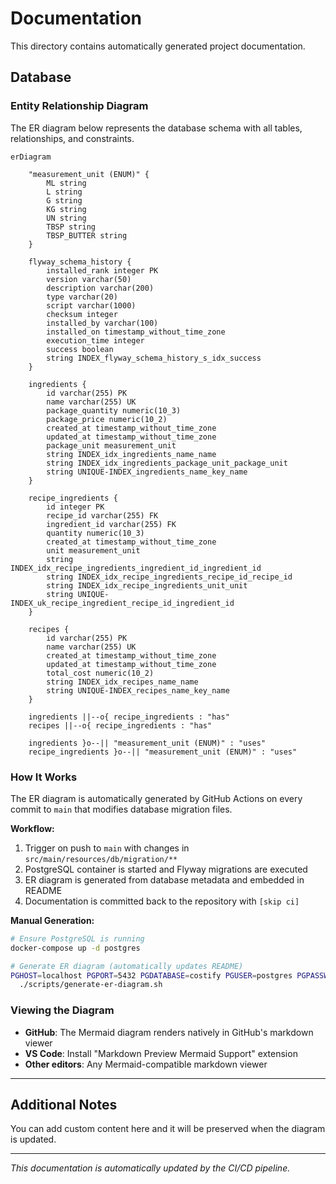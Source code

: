 # Documentation

This directory contains automatically generated project documentation.

## Database

### Entity Relationship Diagram

The ER diagram below represents the database schema with all tables, relationships, and constraints.

<!-- ER_DIAGRAM_START -->
```mermaid
erDiagram

    "measurement_unit (ENUM)" {
        ML string
        L string
        G string
        KG string
        UN string
        TBSP string
        TBSP_BUTTER string
    }

    flyway_schema_history {
        installed_rank integer PK
        version varchar(50)
        description varchar(200)
        type varchar(20)
        script varchar(1000)
        checksum integer
        installed_by varchar(100)
        installed_on timestamp_without_time_zone
        execution_time integer
        success boolean
        string INDEX_flyway_schema_history_s_idx_success
    }

    ingredients {
        id varchar(255) PK
        name varchar(255) UK
        package_quantity numeric(10_3)
        package_price numeric(10_2)
        created_at timestamp_without_time_zone
        updated_at timestamp_without_time_zone
        package_unit measurement_unit
        string INDEX_idx_ingredients_name_name
        string INDEX_idx_ingredients_package_unit_package_unit
        string UNIQUE-INDEX_ingredients_name_key_name
    }

    recipe_ingredients {
        id integer PK
        recipe_id varchar(255) FK
        ingredient_id varchar(255) FK
        quantity numeric(10_3)
        created_at timestamp_without_time_zone
        unit measurement_unit
        string INDEX_idx_recipe_ingredients_ingredient_id_ingredient_id
        string INDEX_idx_recipe_ingredients_recipe_id_recipe_id
        string INDEX_idx_recipe_ingredients_unit_unit
        string UNIQUE-INDEX_uk_recipe_ingredient_recipe_id_ingredient_id
    }

    recipes {
        id varchar(255) PK
        name varchar(255) UK
        created_at timestamp_without_time_zone
        updated_at timestamp_without_time_zone
        total_cost numeric(10_2)
        string INDEX_idx_recipes_name_name
        string UNIQUE-INDEX_recipes_name_key_name
    }

    ingredients ||--o{ recipe_ingredients : "has"
    recipes ||--o{ recipe_ingredients : "has"

    ingredients }o--|| "measurement_unit (ENUM)" : "uses"
    recipe_ingredients }o--|| "measurement_unit (ENUM)" : "uses"
```
<!-- ER_DIAGRAM_END -->

### How It Works

The ER diagram is automatically generated by GitHub Actions on every commit to `main` that modifies database migration files.

**Workflow:**
1. Trigger on push to `main` with changes in `src/main/resources/db/migration/**`
2. PostgreSQL container is started and Flyway migrations are executed
3. ER diagram is generated from database metadata and embedded in README
4. Documentation is committed back to the repository with `[skip ci]`

**Manual Generation:**

```bash
# Ensure PostgreSQL is running
docker-compose up -d postgres

# Generate ER diagram (automatically updates README)
PGHOST=localhost PGPORT=5432 PGDATABASE=costify PGUSER=postgres PGPASSWORD=postgres \
  ./scripts/generate-er-diagram.sh
```

### Viewing the Diagram

- **GitHub**: The Mermaid diagram renders natively in GitHub's markdown viewer
- **VS Code**: Install "Markdown Preview Mermaid Support" extension
- **Other editors**: Any Mermaid-compatible markdown viewer

---

## Additional Notes

You can add custom content here and it will be preserved when the diagram is updated.

---

*This documentation is automatically updated by the CI/CD pipeline.*
